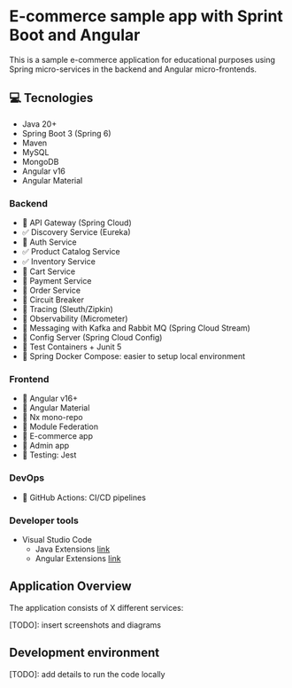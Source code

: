 # E-commerce sample app with Sprint Boot and Angular

This is a sample e-commerce application for educational purposes using Spring micro-services in the backend and Angular micro-frontends.

## 💻 Tecnologies

- Java 20+
- Spring Boot 3 (Spring 6)
- Maven
- MySQL
- MongoDB
- Angular v16
- Angular Material

### Backend

- 🚧 API Gateway (Spring Cloud)
- ✅ Discovery Service (Eureka)
- 🚧 Auth Service
- ✅ Product Catalog Service
- ✅ Inventory Service
- 🚧 Cart Service
- 🚧 Payment Service
- 🚧 Order Service
- 🚧 Circuit Breaker
- 🚧 Tracing (Sleuth/Zipkin)
- 🚧 Observability (Micrometer)
- 🚧 Messaging with Kafka and Rabbit MQ (Spring Cloud Stream)
- 🚧 Config Server (Spring Cloud Config)
- 🚧 Test Containers + Junit 5
- 🚧 Spring Docker Compose: easier to setup local environment

### Frontend

- 🚧 Angular v16+
- 🚧 Angular Material
- 🚧 Nx mono-repo
- 🚧 Module Federation
- 🚧 E-commerce app
- 🚧 Admin app
- 🚧 Testing: Jest

### DevOps

- 🚧 GitHub Actions: CI/CD pipelines

### Developer tools

- Visual Studio Code
  - Java Extensions [link](https://marketplace.visualstudio.com/items?itemName=loiane.java-spring-extension-pack)
  - Angular Extensions [link](https://marketplace.visualstudio.com/items?itemName=loiane.angular-extension-pack)

## Application Overview

The application consists of X different services:

[TODO]: insert screenshots and diagrams

## Development environment

[TODO]: add details to run the code locally
